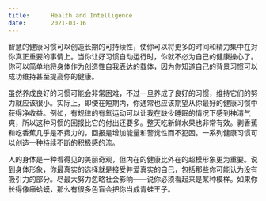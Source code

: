 ```yaml
---
title:      Health and Intelligence
date:       2021-03-16
---
```


智慧的健康习惯可以创造长期的可持续性，使你可以将更多的时间和精力集中在对你真正重要的事情上。当你让好习惯自动运行时，你就不必为自己的健康操心了。你可以简单地将身体作为创造性自我表达的载体，因为你知道自己的背景习惯可以成功维持甚至提高你的健康。

虽然养成良好的习惯可能会非常困难，不过一旦养成了良好的习惯，维持它们的努力就应该很小。实际上，即使在短期内，你通常也应该期望从你最好的健康习惯中获得净收益。例如，有规律的有氧运动可以让我在缺少睡眠的情况下感到神清气爽，所以这种习惯的回报比它的付出还要多。整天吃新鲜水果也非常有效。剥香蕉和吃香蕉几乎是不费力的，回报是增加能量和警觉性而不犯困。一系列健康习惯可以创造一种持续不断的积极感的流。

人的身体是一种看得见的美丽奇观，但内在的健康比外在的超模形象更为重要。说到身体形象，你最真实的选择就是接受并爱真实的自己，包括那些你可能认为没有吸引力的部分。尽最大努力忽略社会影响——说你必须看起来是某种模样。如果你长得像癞蛤蟆，那么有很多色盲会把你当成青蛙王子。